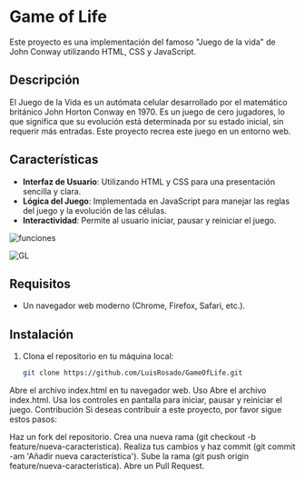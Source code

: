 # Game of Life

Este proyecto es una implementación del famoso "Juego de la vida" de John Conway utilizando HTML, CSS y JavaScript.

## Descripción

El Juego de la Vida es un autómata celular desarrollado por el matemático británico John Horton Conway en 1970. Es un juego de cero jugadores, lo que significa que su evolución está determinada por su estado inicial, sin requerir más entradas. Este proyecto recrea este juego en un entorno web.

## Características

- **Interfaz de Usuario**: Utilizando HTML y CSS para una presentación sencilla y clara.
- **Lógica del Juego**: Implementada en JavaScript para manejar las reglas del juego y la evolución de las células.
- **Interactividad**: Permite al usuario iniciar, pausar y reiniciar el juego.

![funciones](https://github.com/user-attachments/assets/c1987990-bebf-47df-8fed-8a99a650fdd7)

![GL](https://github.com/user-attachments/assets/0fd538fc-97bf-4dda-9f06-6ecdd18a8394)

## Requisitos

- Un navegador web moderno (Chrome, Firefox, Safari, etc.).

## Instalación

1. Clona el repositorio en tu máquina local:
   ```bash
   git clone https://github.com/LuisRosado/GameOfLife.git
Abre el archivo index.html en tu navegador web.
Uso
Abre el archivo index.html.
Usa los controles en pantalla para iniciar, pausar y reiniciar el juego.
Contribución
Si deseas contribuir a este proyecto, por favor sigue estos pasos:

Haz un fork del repositorio.
Crea una nueva rama (git checkout -b feature/nueva-caracteristica).
Realiza tus cambios y haz commit (git commit -am 'Añadir nueva característica').
Sube la rama (git push origin feature/nueva-caracteristica).
Abre un Pull Request.
